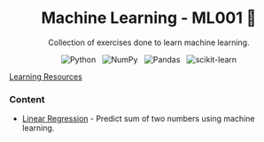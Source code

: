 <div align="center">
  
  # Machine Learning - ML001 🤖
  Collection of exercises done to learn machine learning.
  
  ![Python](https://img.shields.io/badge/Python-3670A0?style=flat&logo=python&logoColor=ffdd54)
  &nbsp;
  ![NumPy](https://img.shields.io/badge/Numpy-%23013243.svg?style=flat&logo=numpy&logoColor=white)
  &nbsp;
  ![Pandas](https://img.shields.io/badge/Pandas-%23150458.svg?style=flat&logo=pandas&logoColor=white)
  &nbsp;
  ![scikit-learn](https://img.shields.io/badge/Scikit--learn-%23F7931E.svg?style=flat&logo=scikit-learn&logoColor=white)
</div>

<div align="left">
  <a href="https://www.youtube.com/watch?v=f9fG2KdXvbQ&list=PLUohftZp9uLlJWI_4A0HWkOdDBKYUjWqt&ab_channel=CeylonRanking">Learning Resources</a>
  <br>
  
  ### Content
  <ul type="1">
    <li> 
      <a href="https://github.com/gobisan14/MachineLearning-ML001/tree/main/01-Linear_Regression">Linear Regression</a> - 
      Predict sum of two numbers using machine learning.
    </li>
  </ul>
</div>
